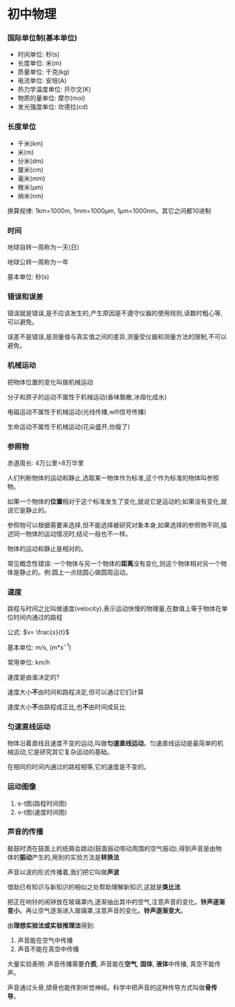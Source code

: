 # 初中物理

### 国际单位制(基本单位)

* 时间单位: 秒(s)
* 长度单位: 米(m)
* 质量单位: 千克(kg)
* 电流单位: 安培(A)
* 热力学温度单位: 开尔文(K)
* 物质的量单位: 摩尔(mol)
* 发光强度单位: 坎德拉(cd)

### 长度单位

* 千米(km)
* 米(m)
* 分米(dm)
* 厘米(cm)
* 毫米(mm)
* 微米(µm)
* 纳米(nm)

换算规律: 1km=1000m, 1mm=1000µm, 1µm=1000nm。其它之间都10进制

### 时间

地球自转一周称为一天(日)

地球公转一周称为一年

基本单位: 秒(s)

### 错误和误差

错误就是错误,是不应该发生的,产生原因是不遵守仪器的使用规则,读数时粗心等,可以避免。

误差不是错误,是测量值与真实值之间的差异,测量受仪器和测量方法的限制,不可以避免。

### 机械运动

把物体位置的变化叫做机械运动

分子和原子的运动不属性于机械运动(香味飘散,冰熔化成水)

电磁运动不属性于机械运动(光线传播,wifi信号传播)

生命运动不属性于机械运动(花朵盛开,你瘦了)

### 参照物

赤道周长: 4万公里=8万华里

人们判断物体的运动和静止,选取某一物体作为标准,这个作为标准的物体叫参照物。

如果一个物体的**位置**相对于这个标准发生了变化,就说它是运动的;如果没有变化,就说它是静止的。

参照物可以根据需要来选择,但不能选择被研究对象本身,如果选择的参照物不同,描述同一物体的运动情况时,结论一般也不一样。

物体的运动和静止是相对的。



常见概念性错误: 一个物体与另一个物体的**距离**没有变化,则这个物体相对另一个物体是静止的。例:圆上一点绕圆心做圆周运动。



### 速度

路程与时间之比叫做速度(velocity),表示运动快慢的物理量,在数值上等于物体在单位时间内通过的路程

公式: $v= \frac{s}{t}$

基本单位: m/s, (m*$s^ {-1}$)

常用单位: km/h

速度是由谁决定的?

速度大小**不**由时间和路程决定,但可以通过它们计算

速度大小**不**由路程成正比,也**不**由时间成反比



### 匀速直线运动

物体沿着直线且速度不变的运动,叫做**匀速直线运动**。匀速直线运动是最简单的机械运动,它是研究其它复杂运动的基础。

在相同的时间内通过的路程相等,它的速度是不变的。



### 运动图像

1. s-t图(路程时间图)
2. v-t图(速度时间图)



### 声音的传播

敲鼓时洒在鼓面上的纸屑会跳动(鼓面振动带动周围的空气振动),得到声音是由物体的**振动**产生的,用到的实验方法是**转换法**

声音以波的形式传播着,我们把它叫做**声波**

借助已有知识与新知识的相似之处帮助理解新知识,这就是**类比法**



把正在响铃的闹钟放在玻璃罩内,逐渐抽出其中的空气,注意声音的变化。**铃声逐渐变小**。再让空气逐渐进入玻璃罩,注意声音的变化。**铃声逐渐变大**。

由**理想实验法或实验推理法**得到:

1. 声音能在空气中传播
2. 声音不能在真空中传播



大量实验表明: 声音传播需要**介质**, 声音能在**空气**, **固体**, **液体**中传播, 真空不能传声。

声音通过头骨,颌骨也能传到听觉神经。科学中把声音的这种传导方式叫做**骨传导**。

